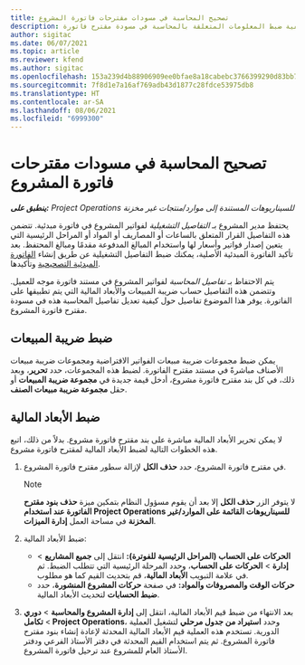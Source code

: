 ```yaml
---
title: تصحيح المحاسبة في مسودات مقترحات فاتورة المشروع
description: يوضح هذا الموضوع كيفية ضبط المعلومات المتعلقة بالمحاسبة في مسودة مقترح فاتورة.
author: sigitac
ms.date: 06/07/2021
ms.topic: article
ms.reviewer: kfend
ms.author: sigitac
ms.openlocfilehash: 153a239d4b88906909ee0bfae8a18cabebc3766399290d83bb79f5d6375a942c
ms.sourcegitcommit: 7f8d1e7a16af769adb43d1877c28fdce53975db8
ms.translationtype: HT
ms.contentlocale: ar-SA
ms.lasthandoff: 08/06/2021
ms.locfileid: "6999300"
---
```

# <a name="correct-the-accounting-on-draft-project-invoice-proposals"></a>تصحيح المحاسبة في مسودات مقترحات فاتورة المشروع

_**ينطبق على:** Project Operations للسيناريوهات المستندة إلى موارد/منتجات غير مخزنة‬_

يحتفظ مدير المشروع بـ *التفاصيل التشغيلية* لفواتير المشروع في فاتورة مبدئية. تتضمن هذه التفاصيل القرار المتعلق بالساعات أو المصاريف أو المواد أو المراحل الرئيسية التي يتعين إصدار فواتير وأسعار لها واستخدام المبالغ المدفوعة مقدمًا ومبالغ المحتفظ. بعد تأكيد الفاتورة المبدئية الأصلية، يمكنك ضبط التفاصيل التشغيلية عن طريق إنشاء [الفاتورة المبدئية التصحيحية](../proforma-invoicing/corrective-invoices.md) وتأكيدها.

يتم الاحتفاظ بـ *تفاصيل المحاسبة* لفواتير المشروع في مستند فاتورة موجه للعميل. وتتضمن هذه التفاصيل حساب ضريبة المبيعات والأبعاد المالية التي يتم تطبيقها على الفاتورة. يوفر هذا الموضوع تفاصيل حول كيفية تعديل تفاصيل المحاسبة هذه في مسودة مقترح فاتورة المشروع.

## <a name="adjust-sales-tax"></a>ضبط ضريبة المبيعات

يمكن ضبط مجموعات ضريبة مبيعات الفواتير الافتراضية ومجموعات ضريبة مبيعات الأصناف مباشرةً في مستند مقترح الفاتورة. لضبط هذه المجموعات، حدد **تحرير**، وبعد ذلك، في كل بند مقترح فاتورة مشروع، أدخل قيمة جديدة في **مجموعة ضريبة المبيعات** أو حقل **مجموعة ضريبة مبيعات الصنف**.

## <a name="adjust-financial-dimensions"></a>ضبط الأبعاد المالية

لا يمكن تحرير الأبعاد المالية مباشرة على بند مقترح فاتورة مشروع. بدلاً من ذلك، اتبع هذه الخطوات التالية لضبط الأبعاد المالية لمقترح فاتورة مشروع.

1. في مقترح فاتورة المشروع، حدد **حذف الكل** لإزالة سطور مقترح فاتورة المشروع.

    > [!NOTE]
    > لا يتوفر الزر **حذف الكل** إلا بعد أن يقوم مسؤول النظام بتمكين ميزة **حذف بنود مقترح الفاتورة عند استخدام Project Operations للسيناريوهات القائمة على الموارد/غير المخزنة** في مساحة العمل **إدارة الميزات**.

2. ضبط الأبعاد المالية:

    - **الحركات على الحساب (المراحل الرئيسية للفوترة):** انتقل إلى **جميع المشاريع** \> **إدارة** \> **الحركات على الحساب**، وحدد المرحلة الرئيسية التي تتطلب الضبط. ثم في علامة التبويب **الأبعاد المالية**، قم بتحديث القيم كما هو مطلوب.
    - **حركات الوقت والمصروفات والمواد:** في صفحة **حركات المشروع المنشورة**، حدد **ضبط الحسابات** لتحديث الأبعاد المالية.

3. بعد الانتهاء من ضبط قيم الأبعاد المالية، انتقل إلى **إدارة المشروع والمحاسبة** \> **دوري** \> **تكامل Project Operations**، وحدد **استيراد من جدول مرحلي** لتشغيل العملية الدورية. تستخدم هذه العملية قيم الأبعاد المالية المحدثة لإعادة إنشاء بنود مقترح فاتورة المشروع. ثم يتم استخدام القيم المحدثة في دفتر الأستاذ الفرعي ودفتر الأستاذ العام للمشروع عند ترحيل فاتورة المشروع.
